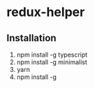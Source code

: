 # redux-helper

## Installation
1. npm install -g typescript
1. npm install -g minimalist
1. yarn
1. npm install -g
